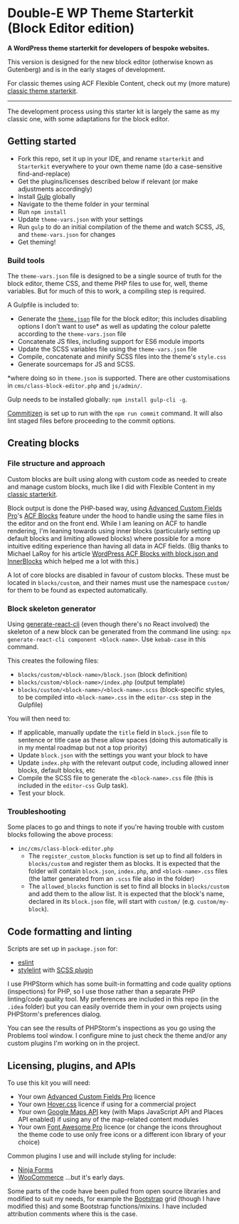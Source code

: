 # Double-E WP Theme Starterkit (Block Editor edition)

**A WordPress theme starterkit for developers of bespoke websites.**

This version is designed for the new block editor (otherwise known as Gutenberg) and is in the early stages of development.

For classic themes using ACF Flexible Content, check out my (more mature) [classic theme starterkit](https://github.com/doubleedesign/doublee-theme-starter-kit).

---

The development process using this starter kit is largely the same as my classic one, with some adaptations for the block editor.

## Getting started

- Fork this repo, set it up in your IDE, and rename `starterkit` and `Starterkit` everywhere to your own theme name (do a case-sensitive find-and-replace)
- Get the plugins/licenses described below if relevant (or make adjustments accordingly)
- Install [Gulp](https://gulpjs.com/) globally
- Navigate to the theme folder in your terminal
- Run `npm install`
- Update `theme-vars.json` with your settings
- Run `gulp` to do an initial compilation of the theme and watch SCSS, JS, and `theme-vars.json` for changes
- Get theming!

### Build tools

The `theme-vars.json` file is designed to be a single source of truth for the block editor, theme CSS, and theme PHP files to use for, well, theme variables. But for much of this to work, a compiling step is required.

A Gulpfile is included to:

- Generate the [`theme.json`](https://developer.wordpress.org/block-editor/how-to-guides/themes/global-settings-and-styles/) file for the block editor; this includes disabling options I don't want to use* as well as updating the colour palette according to the `theme-vars.json` file
- Concatenate JS files, including support for ES6 module imports
- Update the SCSS variables file using the `theme-vars.json` file
- Compile, concatenate and minify SCSS files into the theme's `style.css`
- Generate sourcemaps for JS and SCSS.

*where doing so in `theme.json` is supported. There are other customisations in `cms/class-block-editor.php` and `js/admin/`.

Gulp needs to be installed globally: `npm install gulp-cli -g`.

[Commitizen](https://github.com/commitizen/cz-cli) is set up to run with the `npm run commit` command.
It will also lint staged files before proceeding to the commit options.

## Creating blocks

### File structure and approach

Custom blocks are built using  along with custom code as needed to create and manage custom blocks, much like I did with Flexible Content in my [classic starterkit](https://github.com/doubleedesign/doublee-theme-starter-kit).

Block output is done the PHP-based way, using [Advanced Custom Fields Pro](https://www.advancedcustomfields.com/pro/)'s [ACF Blocks](https://www.advancedcustomfields.com/resources/blocks/) feature under the hood to handle using the same files in the editor and on the front end. While I am leaning on ACF to handle rendering, I'm leaning towards using inner blocks (particularly setting up default blocks and limiting allowed blocks) where possible for a more intuitive editing experience than having all data in ACF fields. (Big thanks to Michael LaRoy for his article [WordPress ACF Blocks with block.json and InnerBlocks](https://www.michaellroy.com/blog/using-advanced-custom-fields-pro-blocks-without-the-gutenberg-editor) which helped me a lot with this.)

A lot of core blocks are disabled in favour of custom blocks. These must be located in `blocks/custom`, and their names must use the namespace `custom/` for them to be found as expected automatically.

### Block skeleton generator

Using [generate-react-cli](https://www.npmjs.com/package/generate-react-cli) (even though there's no React involved) the skeleton of a new block can be generated from the command line using: `npx generate-react-cli component <block-name>`. Use `kebab-case` in this command.

This creates the following files:
- `blocks/custom/<block-name>/block.json` (block definition)
- `blocks/custom/<block-name>/index.php` (output template)
- `blocks/custom/<block-name>/<block-name>.scss` (block-specific styles, to be compiled into `<block-name>.css` in the `editor-css`  step in the Gulpfile)

You will then need to:
- If applicable, manually update the `title` field in `block.json` file to sentence or title case as these allow spaces (doing this automatically is in my mental roadmap but not a top priority)
- Update `block.json` with the settings you want your block to have
- Update `index.php` with the relevant output code, including allowed inner blocks, default blocks, etc
- Compile the SCSS file to generate the `<block-name>.css` file (this is included in the `editor-css` Gulp task).
- Test your block.
 

### Troubleshooting

Some places to go and things to note if you're having trouble with custom blocks following the above process:
- `inc/cms/class-block-editor.php` 
  - The `register_custom_blocks` function is set up to find all folders in `blocks/custom` and register them as blocks. It is expected that the folder will contain `block.json`, `index.php`, and `<block-name>.css` files (the latter generated from an `.scss` file also in the folder)
  - The `allowed_blocks` function is set to find all blocks in `blocks/custom` and add them to the allow list. It is expected that the block's name, declared in its `block.json` file, will start with `custom/` (e.g. `custom/my-block`).

## Code formatting and linting

Scripts are set up in `package.json` for:

- [eslint](https://eslint.org)
- [stylelint](https://stylelint.io/) with [SCSS plugin](https://www.npmjs.com/package/stylelint-scss)

I use PHPStorm which has some built-in formatting and code quality options (inspections) for PHP, so I use those rather
than a separate PHP linting/code quality tool. My preferences are included in this repo (in the `.idea` folder) but you
can easily override them in your own projects using PHPStorm's preferences dialog.

You can see the results of PHPStorm's inspections as you go using the Problems tool window. I configure mine to just
check the theme and/or any custom plugins I'm working on in the project.


## Licensing, plugins, and APIs

To use this kit you will need:
- Your own [Advanced Custom Fields Pro](https://www.advancedcustomfields.com/pro/) licence
- Your own [Hover.css](https://ianlunn.github.io/Hover/) licence if using for a commercial project
- Your own [Google Maps API](https://developers.google.com/maps/documentation/javascript/get-api-key) key (with Maps JavaScript API and Places API enabled) if using any of the map-related content modules
- Your own [Font Awesome Pro](https://fontawesome.com/) licence (or change the icons throughout the theme code to use only free icons or a different icon library of your choice)


Common plugins I use and will include styling for include:
- [Ninja Forms](https://ninjaforms.com/)
- [WooCommerce](https://woocommerce.com/)
...but it's early days. 

Some parts of the code have been pulled from open source libraries and modified to suit my needs, for example the [Bootstrap](https://getbootstrap.com/) grid (though I have modified this) and some Bootstrap functions/mixins. I have included attribution comments where this is the case.
